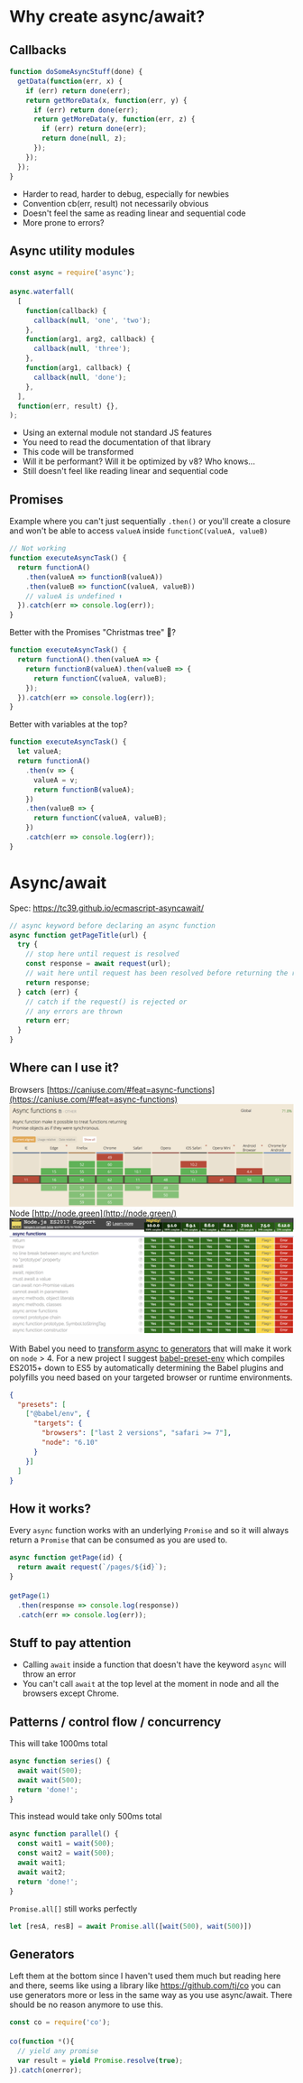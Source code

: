 # Why create async/await?

## Callbacks
```js
function doSomeAsyncStuff(done) {
  getData(function(err, x) {
    if (err) return done(err);
    return getMoreData(x, function(err, y) {
      if (err) return done(err);
      return getMoreData(y, function(err, z) {
        if (err) return done(err);
        return done(null, z);
      });
    });
  });
}
```
- Harder to read, harder to debug, especially for newbies
- Convention cb(err, result) not necessarily obvious
- Doesn't feel the same as reading linear and sequential code
- More prone to errors?

## Async utility modules
```js
const async = require('async');

async.waterfall(
  [
    function(callback) {
      callback(null, 'one', 'two');
    },
    function(arg1, arg2, callback) {
      callback(null, 'three');
    },
    function(arg1, callback) {
      callback(null, 'done');
    },
  ],
  function(err, result) {},
);
```

- Using an external module not standard JS features
- You need to read the documentation of that library
- This code will be transformed
- Will it be performant? Will it be optimized by v8? Who knows...
- Still doesn't feel like reading linear and sequential code


## Promises

Example where you can't just sequentially `.then()` or you'll create a closure and won't be able to access `valueA` inside `functionC(valueA, valueB)`
```js
// Not working
function executeAsyncTask() {
  return functionA()
    .then(valueA => functionB(valueA))
    .then(valueB => functionC(valueA, valueB))
    // valueA is undefined ⬆️
  }).catch(err => console.log(err));
}
```
Better with the Promises "Christmas tree" 🎄?
```js
function executeAsyncTask() {
  return functionA().then(valueA => {
    return functionB(valueA).then(valueB => {
      return functionC(valueA, valueB);
    });
  }).catch(err => console.log(err));
}
```

Better with variables at the top?
```js
function executeAsyncTask() {
  let valueA;
  return functionA()
    .then(v => {
      valueA = v;
      return functionB(valueA);
    })
    .then(valueB => {
      return functionC(valueA, valueB);
    })
    .catch(err => console.log(err));
}
```

# Async/await
Spec: https://tc39.github.io/ecmascript-asyncawait/
```js
// async keyword before declaring an async function
async function getPageTitle(url) {
  try {
    // stop here until request is resolved
    const response = await request(url);
    // wait here until request has been resolved before returning the response
    return response;
  } catch (err) {
    // catch if the request() is rejected or
    // any errors are thrown
    return err;
  }
}
```

## Where can I use it?
Browsers [https://caniuse.com/#feat=async-functions](https://caniuse.com/#feat=async-functions)
![](browsers.png)
Node [http://node.green](http://node.green/)
![](node.green.png)

With Babel you need to [transform async to generators](https://babeljs.io/docs/plugins/transform-async-to-generator/) that will make it work on `node` > 4.
For a new project I suggest [babel-preset-env](https://github.com/babel/babel/tree/master/experimental/babel-preset-env) which compiles ES2015+ down to ES5 by automatically determining the Babel plugins and polyfills you need based on your targeted browser or runtime environments.
```json
{
  "presets": [
    ["@babel/env", {
      "targets": {
        "browsers": ["last 2 versions", "safari >= 7"],
        "node": "6.10"
      }
    }]
  ]
}
```

## How it works?

Every `async` function works with an underlying `Promise` and so it will always return a `Promise` that can be consumed as you are used to.
```js
async function getPage(id) {
  return await request(`/pages/${id}`);
}

getPage(1)
  .then(response => console.log(response))
  .catch(err => console.log(err));

```

## Stuff to pay attention
- Calling `await` inside a function that doesn't have the keyword `async` will throw an error
- You can't call `await` at the top level at the moment in node and all the browsers except Chrome.

## Patterns / control flow / concurrency
This will take 1000ms total
```js
async function series() {
  await wait(500);
  await wait(500);
  return 'done!';
}
```
This instead would take only 500ms total
```js
async function parallel() {
  const wait1 = wait(500);
  const wait2 = wait(500);
  await wait1;
  await wait2;
  return 'done!';
}
```
`Promise.all[]` still works perfectly
```js
let [resA, resB] = await Promise.all([wait(500), wait(500)])
```


## Generators
Left them at the bottom since I haven't used them much but reading here and there, seems like using a library like https://github.com/tj/co you can use generators more or less in the same way as you use async/await.
There should be no reason anymore to use this.
```js
const co = require('co');

co(function *(){
  // yield any promise
  var result = yield Promise.resolve(true);
}).catch(onerror);
```
